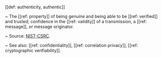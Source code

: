 [[def: authenticity, authentic]]

~ The [[ref: property]] of being genuine and being able to be [[ref: verified]] and trusted; confidence in the [[ref: validity]] of a transmission, a [[ref: message]], or message originator.

~ Source: [NIST-CSRC](https://csrc.nist.gov/glossary/term/authenticity).

~ See also: [[ref: confidentiality]], [[ref: correlation privacy]], [[ref: cryptographic verifiability]].
